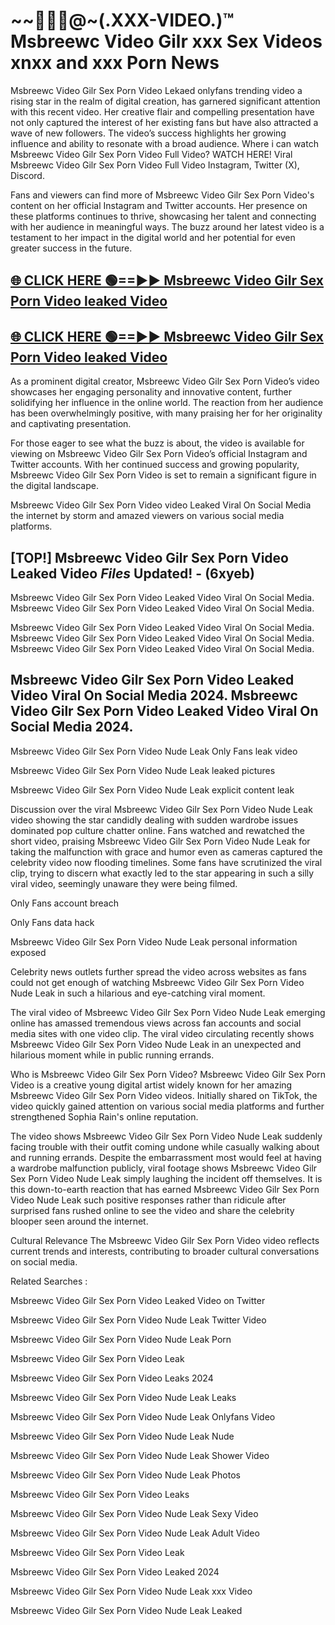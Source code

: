 # ~~👙💋‍🎥️@~(.XXX-VIDEO.)™ Msbreewc Video Gilr xxx Sex Videos xnxx and xxx Porn News<br>

Msbreewc Video Gilr Sex Porn Video Lekaed onlyfans trending video a rising star in the realm of digital creation, has garnered significant attention with this recent video. Her creative flair and compelling presentation have not only captured the interest of her existing fans but have also attracted a wave of new followers. The video’s success highlights her growing influence and ability to resonate with a broad audience.
Where i can watch  Msbreewc Video Gilr Sex Porn Video Full Video? WATCH HERE! Viral  Msbreewc Video Gilr Sex Porn Video Full Video Instagram, Twitter (X), Discord.


Fans and viewers can find more of Msbreewc Video Gilr Sex Porn Video's content on her official Instagram and Twitter accounts. Her presence on these platforms continues to thrive, showcasing her talent and connecting with her audience in meaningful ways. The buzz around her latest video is a testament to her impact in the digital world and her potential for even greater success in the future.


## [🌐 CLICK HERE 🟢==►►  Msbreewc Video Gilr Sex Porn Video leaked Video ](https://error-example.blogspot.com/2024/09/new-indian.html&ref=git)

## [🌐 CLICK HERE 🟢==►►  Msbreewc Video Gilr Sex Porn Video leaked Video ](https://error-example.blogspot.com/2024/09/new-indian.html&ref=git)


As a prominent digital creator,  Msbreewc Video Gilr Sex Porn Video’s video showcases her engaging personality and innovative content, further solidifying her influence in the online world. The reaction from her audience has been overwhelmingly positive, with many praising her for her originality and captivating presentation.

For those eager to see what the buzz is about, the video is available for viewing on  Msbreewc Video Gilr Sex Porn Video’s official Instagram and Twitter accounts. With her continued success and growing popularity,  Msbreewc Video Gilr Sex Porn Video is set to remain a significant figure in the digital landscape.


Msbreewc Video Gilr Sex Porn Video video Leaked Viral On Social Media the internet by storm and amazed viewers on various social media platforms.


## [TOP!]  Msbreewc Video Gilr Sex Porn Video Leaked Video *Files* Updated! - (6xyeb) 

Msbreewc Video Gilr Sex Porn Video Leaked Video Viral On Social Media. Msbreewc Video Gilr Sex Porn Video Leaked Video Viral On Social Media.

Msbreewc Video Gilr Sex Porn Video Leaked Video Viral On Social Media. Msbreewc Video Gilr Sex Porn Video Leaked Video Viral On Social Media. Msbreewc Video Gilr Sex Porn Video Leaked Video Viral On Social Media.


##  Msbreewc Video Gilr Sex Porn Video Leaked Video Viral On Social Media 2024. Msbreewc Video Gilr Sex Porn Video Leaked Video Viral On Social Media 2024.
Msbreewc Video Gilr Sex Porn Video Nude Leak Only Fans leak video

Msbreewc Video Gilr Sex Porn Video Nude Leak leaked pictures

Msbreewc Video Gilr Sex Porn Video Nude Leak explicit content leak

Discussion over the viral  Msbreewc Video Gilr Sex Porn Video Nude Leak video showing the star candidly dealing with sudden wardrobe issues dominated pop culture chatter online. Fans watched and rewatched the short video, praising  Msbreewc Video Gilr Sex Porn Video Nude Leak for taking the malfunction with grace and humor even as cameras captured the celebrity video now flooding timelines. Some fans have scrutinized the viral clip, trying to discern what exactly led to the star appearing in such a silly viral video, seemingly unaware they were being filmed.


Only Fans account breach

Only Fans data hack

Msbreewc Video Gilr Sex Porn Video Nude Leak personal information exposed

Celebrity news outlets further spread the video across websites as fans could not get enough of watching  Msbreewc Video Gilr Sex Porn Video Nude Leak in such a hilarious and eye-catching viral moment.


The viral video of  Msbreewc Video Gilr Sex Porn Video Nude Leak emerging online has amassed tremendous views across fan accounts and social media sites with one video clip. The viral video circulating recently shows  Msbreewc Video Gilr Sex Porn Video Nude Leak in an unexpected and hilarious moment while in public running errands.


Who is  Msbreewc Video Gilr Sex Porn Video?  Msbreewc Video Gilr Sex Porn Video is a creative young digital artist widely known for her amazing  Msbreewc Video Gilr Sex Porn Video videos. Initially shared on TikTok, the video quickly gained attention on various social media platforms and further strengthened Sophia Rain's online reputation.

The video shows  Msbreewc Video Gilr Sex Porn Video Nude Leak suddenly facing trouble with their outfit coming undone while casually walking about and running errands. Despite the embarrassment most would feel at having a wardrobe malfunction publicly, viral footage shows  Msbreewc Video Gilr Sex Porn Video Nude Leak simply laughing the incident off themselves. It is this down-to-earth reaction that has earned  Msbreewc Video Gilr Sex Porn Video Nude Leak such positive responses rather than ridicule after surprised fans rushed online to see the video and share the celebrity blooper seen around the internet.

Cultural Relevance The  Msbreewc Video Gilr Sex Porn Video video reflects current trends and interests, contributing to broader cultural conversations on social media.

Related Searches :

 Msbreewc Video Gilr Sex Porn Video Leaked Video on Twitter

 Msbreewc Video Gilr Sex Porn Video Nude Leak Twitter Video

 Msbreewc Video Gilr Sex Porn Video Nude Leak Porn

 Msbreewc Video Gilr Sex Porn Video Leak 

 Msbreewc Video Gilr Sex Porn Video Leaks 2024

 Msbreewc Video Gilr Sex Porn Video Nude Leak Leaks

 Msbreewc Video Gilr Sex Porn Video Nude Leak Onlyfans Video

 Msbreewc Video Gilr Sex Porn Video Nude Leak Nude

 Msbreewc Video Gilr Sex Porn Video Nude Leak Shower Video

 Msbreewc Video Gilr Sex Porn Video Nude Leak Photos

 Msbreewc Video Gilr Sex Porn Video Leaks

 Msbreewc Video Gilr Sex Porn Video Nude Leak Sexy Video

 Msbreewc Video Gilr Sex Porn Video Nude Leak Adult Video

 Msbreewc Video Gilr Sex Porn Video Leak

 Msbreewc Video Gilr Sex Porn Video Leaked 2024

 Msbreewc Video Gilr Sex Porn Video Nude Leak xxx Video

 Msbreewc Video Gilr Sex Porn Video Nude Leak Leaked